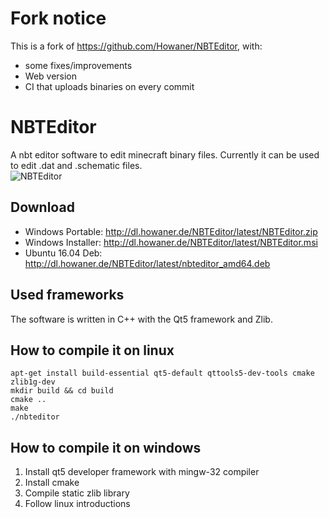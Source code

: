 
# Fork notice

This is a fork of https://github.com/Howaner/NBTEditor, with:
- some fixes/improvements
- Web version
- CI that uploads binaries on every commit

# NBTEditor
A nbt editor software to edit minecraft binary files. Currently it can be used to edit .dat and .schematic files.  
![NBTEditor](Image.png)

## Download
- Windows Portable: http://dl.howaner.de/NBTEditor/latest/NBTEditor.zip
- Windows Installer: http://dl.howaner.de/NBTEditor/latest/NBTEditor.msi
- Ubuntu 16.04 Deb: http://dl.howaner.de/NBTEditor/latest/nbteditor_amd64.deb


## Used frameworks
The software is written in C++ with the Qt5 framework and Zlib.

## How to compile it on linux
```
apt-get install build-essential qt5-default qttools5-dev-tools cmake zlib1g-dev
mkdir build && cd build
cmake ..
make
./nbteditor
```

## How to compile it on windows
1. Install qt5 developer framework with mingw-32 compiler
2. Install cmake
3. Compile static zlib library
4. Follow linux introductions
